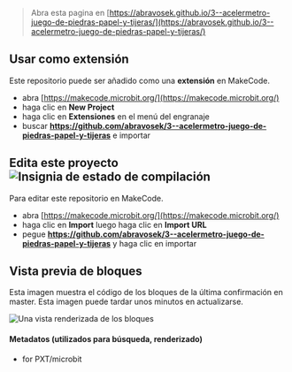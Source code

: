 
> Abra esta pagina en [https://abravosek.github.io/3--acelermetro-juego-de-piedras-papel-y-tijeras/](https://abravosek.github.io/3--acelermetro-juego-de-piedras-papel-y-tijeras/)

## Usar como extensión

Este repositorio puede ser añadido como una **extensión** en MakeCode.

* abra [https://makecode.microbit.org/](https://makecode.microbit.org/)
* haga clic en **New Project**
* haga clic en **Extensiones** en el menú del engranaje
* buscar **https://github.com/abravosek/3--acelermetro-juego-de-piedras-papel-y-tijeras** e importar

## Edita este proyecto ![Insignia de estado de compilación](https://github.com/abravosek/3--acelermetro-juego-de-piedras-papel-y-tijeras/workflows/MakeCode/badge.svg)

Para editar este repositorio en MakeCode.

* abra [https://makecode.microbit.org/](https://makecode.microbit.org/)
* haga clic en **Import** luego haga clic en **Import URL**
* pegue **https://github.com/abravosek/3--acelermetro-juego-de-piedras-papel-y-tijeras** y haga clic en importar

## Vista previa de bloques

Esta imagen muestra el código de los bloques de la última confirmación en master.
Esta imagen puede tardar unos minutos en actualizarse.

![Una vista renderizada de los bloques](https://github.com/abravosek/3--acelermetro-juego-de-piedras-papel-y-tijeras/raw/master/.github/makecode/blocks.png)

#### Metadatos (utilizados para búsqueda, renderizado)

* for PXT/microbit
<script src="https://makecode.com/gh-pages-embed.js"></script><script>makeCodeRender("{{ site.makecode.home_url }}", "{{ site.github.owner_name }}/{{ site.github.repository_name }}");</script>
